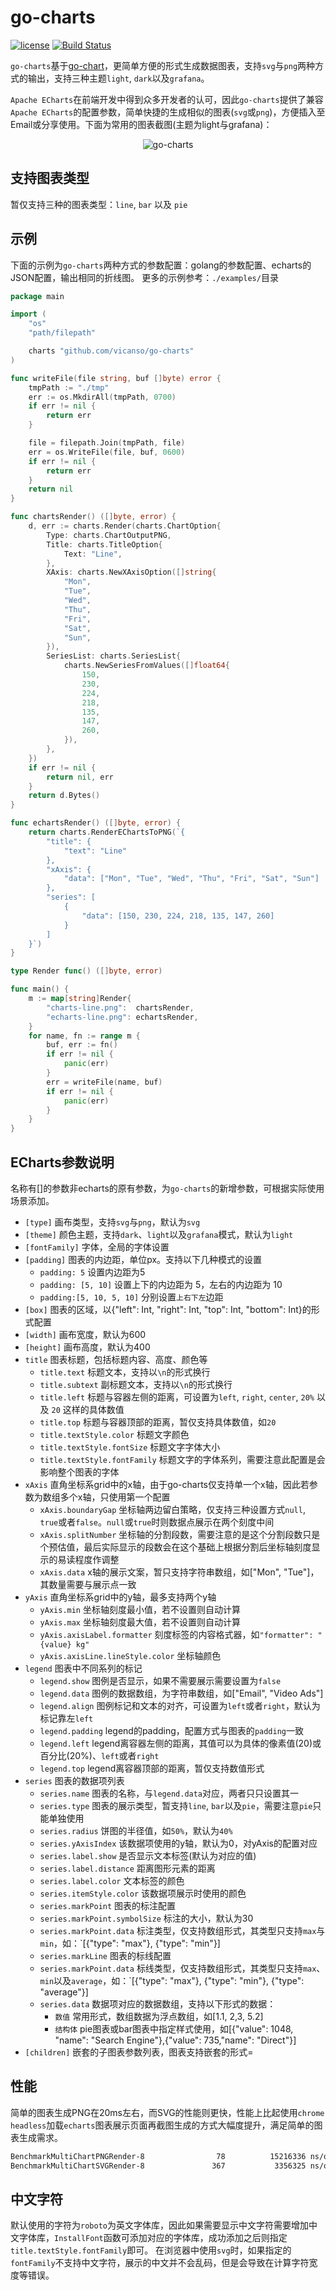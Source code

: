 # go-charts

[![license](https://img.shields.io/badge/license-MIT-blue.svg)](https://github.com/vicanso/go-charts/blob/master/LICENSE)
[![Build Status](https://github.com/vicanso/go-charts/workflows/Test/badge.svg)](https://github.com/vicanso/go-charts/actions)

`go-charts`基于[go-chart](https://github.com/wcharczuk/go-chart)，更简单方便的形式生成数据图表，支持`svg`与`png`两种方式的输出，支持三种主题`light`, `dark`以及`grafana`。

`Apache ECharts`在前端开发中得到众多开发者的认可，因此`go-charts`提供了兼容`Apache ECharts`的配置参数，简单快捷的生成相似的图表(`svg`或`png`)，方便插入至Email或分享使用。下面为常用的图表截图(主题为light与grafana)：


<p align="center">
    <img src="./assets/go-charts.png" alt="go-charts">
</p>

## 支持图表类型

暂仅支持三种的图表类型：`line`, `bar` 以及 `pie`


## 示例


下面的示例为`go-charts`两种方式的参数配置：golang的参数配置、echarts的JSON配置，输出相同的折线图。
更多的示例参考：`./examples/`目录

```go
package main

import (
	"os"
	"path/filepath"

	charts "github.com/vicanso/go-charts"
)

func writeFile(file string, buf []byte) error {
	tmpPath := "./tmp"
	err := os.MkdirAll(tmpPath, 0700)
	if err != nil {
		return err
	}

	file = filepath.Join(tmpPath, file)
	err = os.WriteFile(file, buf, 0600)
	if err != nil {
		return err
	}
	return nil
}

func chartsRender() ([]byte, error) {
	d, err := charts.Render(charts.ChartOption{
		Type: charts.ChartOutputPNG,
		Title: charts.TitleOption{
			Text: "Line",
		},
		XAxis: charts.NewXAxisOption([]string{
			"Mon",
			"Tue",
			"Wed",
			"Thu",
			"Fri",
			"Sat",
			"Sun",
		}),
		SeriesList: charts.SeriesList{
			charts.NewSeriesFromValues([]float64{
				150,
				230,
				224,
				218,
				135,
				147,
				260,
			}),
		},
	})
	if err != nil {
		return nil, err
	}
	return d.Bytes()
}

func echartsRender() ([]byte, error) {
	return charts.RenderEChartsToPNG(`{
		"title": {
			"text": "Line"
		},
		"xAxis": {
			"data": ["Mon", "Tue", "Wed", "Thu", "Fri", "Sat", "Sun"]
		},
		"series": [
			{
				"data": [150, 230, 224, 218, 135, 147, 260]
			}
		]
	}`)
}

type Render func() ([]byte, error)

func main() {
	m := map[string]Render{
		"charts-line.png":  chartsRender,
		"echarts-line.png": echartsRender,
	}
	for name, fn := range m {
		buf, err := fn()
		if err != nil {
			panic(err)
		}
		err = writeFile(name, buf)
		if err != nil {
			panic(err)
		}
	}
}
```

## ECharts参数说明

名称有[]的参数非echarts的原有参数，为`go-charts`的新增参数，可根据实际使用场景添加。

- `[type]` 画布类型，支持`svg`与`png`，默认为`svg`
- `[theme]` 颜色主题，支持`dark`、`light`以及`grafana`模式，默认为`light`
- `[fontFamily]` 字体，全局的字体设置
- `[padding]` 图表的内边距，单位px。支持以下几种模式的设置
  - `padding: 5` 设置内边距为5
  - `padding: [5, 10]` 设置上下的内边距为 5，左右的内边距为 10
  - `padding:[5, 10, 5, 10]` 分别设置`上右下左`边距
- `[box]` 图表的区域，以{"left": Int, "right": Int, "top": Int, "bottom": Int}的形式配置
- `[width]` 画布宽度，默认为600
- `[height]` 画布高度，默认为400
- `title` 图表标题，包括标题内容、高度、颜色等
  - `title.text` 标题文本，支持以`\n`的形式换行
  - `title.subtext` 副标题文本，支持以`\n`的形式换行
  - `title.left` 标题与容器左侧的距离，可设置为`left`, `right`, `center`, `20%` 以及 `20` 这样的具体数值
  - `title.top` 标题与容器顶部的距离，暂仅支持具体数值，如`20`
  - `title.textStyle.color` 标题文字颜色
  - `title.textStyle.fontSize` 标题文字字体大小
  - `title.textStyle.fontFamily` 标题文字的字体系列，需要注意此配置是会影响整个图表的字体
- `xAxis` 直角坐标系grid中的x轴，由于go-charts仅支持单一个x轴，因此若参数为数组多个x轴，只使用第一个配置
  - `xAxis.boundaryGap` 坐标轴两边留白策略，仅支持三种设置方式`null`, `true`或者`false`。`null`或`true`时则数据点展示在两个刻度中间
  - `xAxis.splitNumber` 坐标轴的分割段数，需要注意的是这个分割段数只是个预估值，最后实际显示的段数会在这个基础上根据分割后坐标轴刻度显示的易读程度作调整
  - `xAxis.data` x轴的展示文案，暂只支持字符串数组，如["Mon", "Tue"]，其数量需要与展示点一致
- `yAxis` 直角坐标系grid中的y轴，最多支持两个y轴
  - `yAxis.min` 坐标轴刻度最小值，若不设置则自动计算
  - `yAxis.max` 坐标轴刻度最大值，若不设置则自动计算
  - `yAxis.axisLabel.formatter` 刻度标签的内容格式器，如`"formatter": "{value} kg"`
  - `yAxis.axisLine.lineStyle.color` 坐标轴颜色
- `legend` 图表中不同系列的标记
  - `legend.show` 图例是否显示，如果不需要展示需要设置为`false`
  - `legend.data` 图例的数据数组，为字符串数组，如["Email", "Video Ads"]
  - `legend.align` 图例标记和文本的对齐，可设置为`left`或者`right`，默认为标记靠左`left`
  - `legend.padding` legend的padding，配置方式与图表的`padding`一致
  - `legend.left` legend离容器左侧的距离，其值可以为具体的像素值(20)或百分比(20%)、`left`或者`right`
  - `legend.top` legend离容器顶部的距离，暂仅支持数值形式
- `series` 图表的数据项列表
  - `series.name` 图表的名称，与`legend.data`对应，两者只只设置其一
  - `series.type` 图表的展示类型，暂支持`line`, `bar`以及`pie`，需要注意`pie`只能单独使用
  - `series.radius` 饼图的半径值，如`50%`，默认为`40%`
  - `series.yAxisIndex` 该数据项使用的y轴，默认为0，对yAxis的配置对应
  - `series.label.show` 是否显示文本标签(默认为对应的值)
  - `series.label.distance` 距离图形元素的距离
  - `series.label.color` 文本标签的颜色
  - `series.itemStyle.color` 该数据项展示时使用的颜色
  - `series.markPoint` 图表的标注配置
  - `series.markPoint.symbolSize` 标注的大小，默认为30
  - `series.markPoint.data` 标注类型，仅支持数组形式，其类型只支持`max`与`min`，如：`[{"type": "max"}, {"type": "min"}]
  - `series.markLine` 图表的标线配置 
  - `series.markPoint.data` 标线类型，仅支持数组形式，其类型只支持`max`、`min`以及`average`，如：`[{"type": "max"}, {"type": "min"}, {"type": "average"}]
  - `series.data` 数据项对应的数据数组，支持以下形式的数据：
    - `数值` 常用形式，数组数据为浮点数组，如[1.1, 2,3, 5.2]
    - `结构体` pie图表或bar图表中指定样式使用，如[{"value": 1048, "name": "Search Engine"},{"value": 735,"name": "Direct"}]
- `[children]` 嵌套的子图表参数列表，图表支持嵌套的形式=

## 性能


简单的图表生成PNG在20ms左右，而SVG的性能则更快，性能上比起使用`chrome headless`加载`echarts`图表展示页面再截图生成的方式大幅度提升，满足简单的图表生成需求。

```bash
BenchmarkMultiChartPNGRender-8                78          15216336 ns/op         2298308 B/op       1148 allocs/op
BenchmarkMultiChartSVGRender-8               367           3356325 ns/op        20597282 B/op       3088 allocs/op
```

## 中文字符

默认使用的字符为`roboto`为英文字体库，因此如果需要显示中文字符需要增加中文字体库，`InstallFont`函数可添加对应的字体库，成功添加之后则指定`title.textStyle.fontFamily`即可。
在浏览器中使用`svg`时，如果指定的`fontFamily`不支持中文字符，展示的中文并不会乱码，但是会导致在计算字符宽度等错误。
